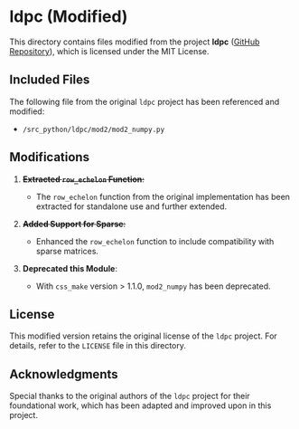 # ldpc (Modified)

This directory contains files modified from the project **ldpc** ([GitHub Repository](https://github.com/quantumgizmos/ldpc)), which is licensed under the MIT License.

## Included Files

The following file from the original `ldpc` project has been referenced and modified:

- `/src_python/ldpc/mod2/mod2_numpy.py`

## Modifications

1. ~~**Extracted `row_echelon` Function**:~~
    - The `row_echelon` function from the original implementation has been extracted for standalone use and further
      extended.

2. ~~**Added Support for Sparse**:~~
    - Enhanced the `row_echelon` function to include compatibility with sparse matrices.

3. **Deprecated this Module**:
    - With `css_make` version > 1.1.0, `mod2_numpy` has been deprecated.

## License

This modified version retains the original license of the `ldpc` project. For details, refer to the `LICENSE` file in
this directory.

## Acknowledgments

Special thanks to the original authors of the `ldpc` project for their foundational work, which has been adapted and
improved upon in this project.
